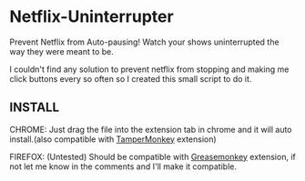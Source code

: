 Netflix-Uninterrupter
=====================

Prevent Netflix from Auto-pausing! Watch your shows uninterrupted the way they were meant to be.

I couldn't find any solution to prevent netflix from stopping and making me click buttons every so often so I created this small script to do it.



INSTALL
---------------------------
CHROME:  Just drag the file into the extension tab in chrome and it will auto install.(also compatible with <a href="https://chrome.google.com/webstore/detail/tampermonkey/dhdgffkkebhmkfjojejmpbldmpobfkfo?hl=en">TamperMonkey</a> extension)

FIREFOX:  (Untested) Should be compatible with <a href="https://addons.mozilla.org/en-US/firefox/addon/greasemonkey/">Greasemonkey</a> extension, if not let me know in the comments and I'll make it compatible.
